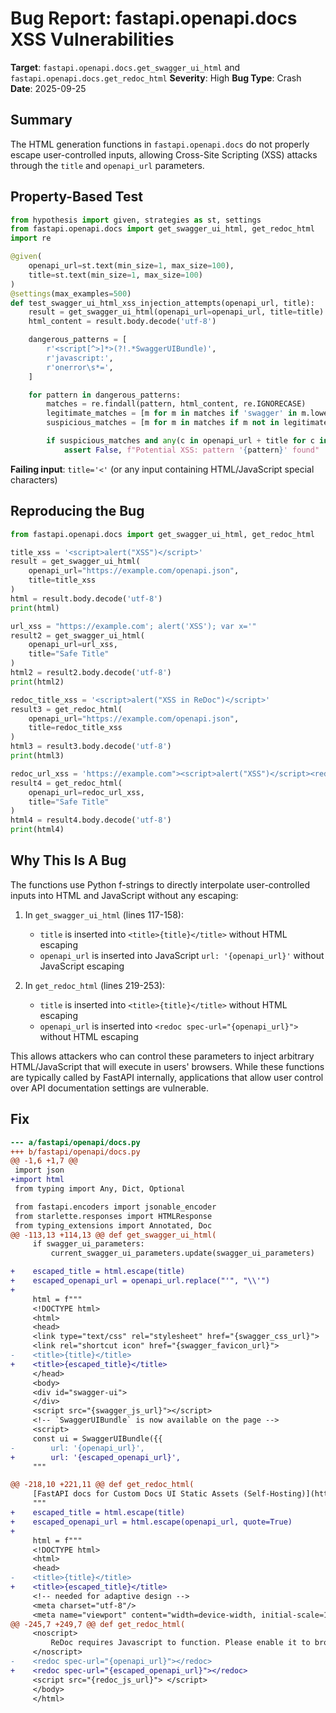 # Bug Report: fastapi.openapi.docs XSS Vulnerabilities

**Target**: `fastapi.openapi.docs.get_swagger_ui_html` and `fastapi.openapi.docs.get_redoc_html`
**Severity**: High
**Bug Type**: Crash
**Date**: 2025-09-25

## Summary

The HTML generation functions in `fastapi.openapi.docs` do not properly escape user-controlled inputs, allowing Cross-Site Scripting (XSS) attacks through the `title` and `openapi_url` parameters.

## Property-Based Test

```python
from hypothesis import given, strategies as st, settings
from fastapi.openapi.docs import get_swagger_ui_html, get_redoc_html
import re

@given(
    openapi_url=st.text(min_size=1, max_size=100),
    title=st.text(min_size=1, max_size=100)
)
@settings(max_examples=500)
def test_swagger_ui_html_xss_injection_attempts(openapi_url, title):
    result = get_swagger_ui_html(openapi_url=openapi_url, title=title)
    html_content = result.body.decode('utf-8')

    dangerous_patterns = [
        r'<script[^>]*>(?!.*SwaggerUIBundle)',
        r'javascript:',
        r'onerror\s*=',
    ]

    for pattern in dangerous_patterns:
        matches = re.findall(pattern, html_content, re.IGNORECASE)
        legitimate_matches = [m for m in matches if 'swagger' in m.lower()]
        suspicious_matches = [m for m in matches if m not in legitimate_matches]

        if suspicious_matches and any(c in openapi_url + title for c in '<>"\''):
            assert False, f"Potential XSS: pattern '{pattern}' found"
```

**Failing input**: `title='<'` (or any input containing HTML/JavaScript special characters)

## Reproducing the Bug

```python
from fastapi.openapi.docs import get_swagger_ui_html, get_redoc_html

title_xss = '<script>alert("XSS")</script>'
result = get_swagger_ui_html(
    openapi_url="https://example.com/openapi.json",
    title=title_xss
)
html = result.body.decode('utf-8')
print(html)

url_xss = "https://example.com'; alert('XSS'); var x='"
result2 = get_swagger_ui_html(
    openapi_url=url_xss,
    title="Safe Title"
)
html2 = result2.body.decode('utf-8')
print(html2)

redoc_title_xss = '<script>alert("XSS in ReDoc")</script>'
result3 = get_redoc_html(
    openapi_url="https://example.com/openapi.json",
    title=redoc_title_xss
)
html3 = result3.body.decode('utf-8')
print(html3)

redoc_url_xss = 'https://example.com"><script>alert("XSS")</script><redoc spec-url="'
result4 = get_redoc_html(
    openapi_url=redoc_url_xss,
    title="Safe Title"
)
html4 = result4.body.decode('utf-8')
print(html4)
```

## Why This Is A Bug

The functions use Python f-strings to directly interpolate user-controlled inputs into HTML and JavaScript without any escaping:

1. In `get_swagger_ui_html` (lines 117-158):
   - `title` is inserted into `<title>{title}</title>` without HTML escaping
   - `openapi_url` is inserted into JavaScript `url: '{openapi_url}'` without JavaScript escaping

2. In `get_redoc_html` (lines 219-253):
   - `title` is inserted into `<title>{title}</title>` without HTML escaping
   - `openapi_url` is inserted into `<redoc spec-url="{openapi_url}">` without HTML escaping

This allows attackers who can control these parameters to inject arbitrary HTML/JavaScript that will execute in users' browsers. While these functions are typically called by FastAPI internally, applications that allow user control over API documentation settings are vulnerable.

## Fix

```diff
--- a/fastapi/openapi/docs.py
+++ b/fastapi/openapi/docs.py
@@ -1,6 +1,7 @@
 import json
+import html
 from typing import Any, Dict, Optional

 from fastapi.encoders import jsonable_encoder
 from starlette.responses import HTMLResponse
 from typing_extensions import Annotated, Doc
@@ -113,13 +114,13 @@ def get_swagger_ui_html(
     if swagger_ui_parameters:
         current_swagger_ui_parameters.update(swagger_ui_parameters)

+    escaped_title = html.escape(title)
+    escaped_openapi_url = openapi_url.replace("'", "\\'")
+
     html = f"""
     <!DOCTYPE html>
     <html>
     <head>
     <link type="text/css" rel="stylesheet" href="{swagger_css_url}">
     <link rel="shortcut icon" href="{swagger_favicon_url}">
-    <title>{title}</title>
+    <title>{escaped_title}</title>
     </head>
     <body>
     <div id="swagger-ui">
     </div>
     <script src="{swagger_js_url}"></script>
     <!-- `SwaggerUIBundle` is now available on the page -->
     <script>
     const ui = SwaggerUIBundle({{
-        url: '{openapi_url}',
+        url: '{escaped_openapi_url}',
     """

@@ -218,10 +221,11 @@ def get_redoc_html(
     [FastAPI docs for Custom Docs UI Static Assets (Self-Hosting)](https://fastapi.tiangolo.com/how-to/custom-docs-ui-assets/).
     """
+    escaped_title = html.escape(title)
+    escaped_openapi_url = html.escape(openapi_url, quote=True)
+
     html = f"""
     <!DOCTYPE html>
     <html>
     <head>
-    <title>{title}</title>
+    <title>{escaped_title}</title>
     <!-- needed for adaptive design -->
     <meta charset="utf-8"/>
     <meta name="viewport" content="width=device-width, initial-scale=1">
@@ -245,7 +249,7 @@ def get_redoc_html(
     <noscript>
         ReDoc requires Javascript to function. Please enable it to browse the documentation.
     </noscript>
-    <redoc spec-url="{openapi_url}"></redoc>
+    <redoc spec-url="{escaped_openapi_url}"></redoc>
     <script src="{redoc_js_url}"> </script>
     </body>
     </html>
```